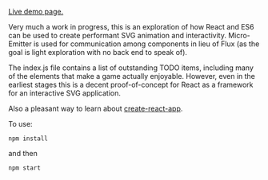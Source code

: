 [Live demo page.](https://pbalogh.github.io/StarCastle/)

Very much a work in progress, this is an exploration of how React and ES6 can be used to create performant SVG animation and interactivity. Micro-Emitter is used for communication among components in lieu of Flux (as the goal is light exploration with no back end to speak of).

The index.js file contains a list of outstanding TODO items, including many of the elements that make a game actually enjoyable. However, even in the earliest stages this is a decent proof-of-concept for React as a framework for an interactive SVG application.

Also a pleasant way to learn about [create-react-app](https://github.com/facebookincubator/create-react-app).

To use:

`npm install`

and then

`npm start`


